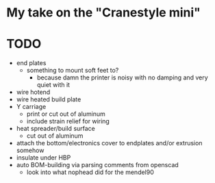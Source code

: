 # My take on the "Cranestyle mini"

# TODO
* end plates
  * something to mount soft feet to?
    * because damn the printer is noisy with no damping and very quiet with it
* wire hotend
* wire heated build plate
* Y carriage
  * print or cut out of aluminum
  * include strain relief for wiring
* heat spreader/build surface
  * cut out of aluminum
* attach the bottom/electronics cover to endplates and/or extrusion somehow
* insulate under HBP
* auto BOM-building via parsing comments from openscad
  * look into what nophead did for the mendel90
